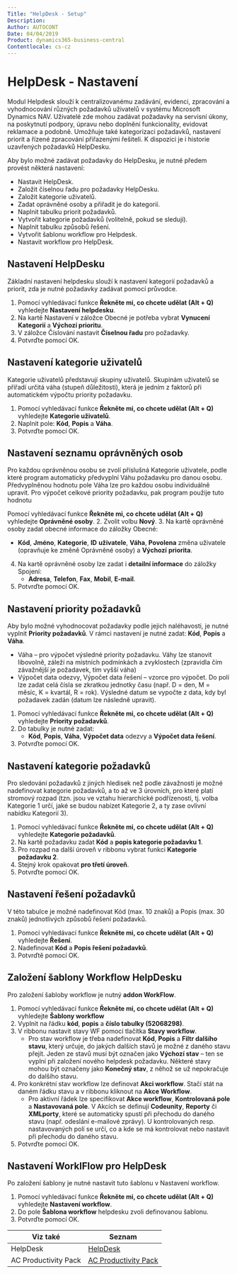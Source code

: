 ```yaml
---
Title: "HelpDesk - Setup"
Description: 
Author: AUTOCONT
Date: 04/04/2019
Product: dynamics365-business-central
Contentlocale: cs-cz
---
```


# HelpDesk - Nastavení

Modul  Helpdesk slouží k centralizovanému zadávání, evidenci, zpracování a vyhodnocování různých požadavků uživatelů v systému Microsoft Dynamics NAV. Uživatelé zde mohou zadávat požadavky na servisní úkony, na poskytnutí podpory, úpravu nebo doplnění funkcionality, evidovat reklamace a podobně. Umožňuje také kategorizaci požadavků, nastavení priorit a řízené zpracování přiřazenými řešiteli. K dispozici je i historie uzavřených požadavků HelpDesku.


Aby bylo možné zadávat požadavky do HelpDesku, je nutné předem provést některá nastavení:
- Nastavit HelpDesk.
- Založit číselnou řadu pro požadavky HelpDesku.
- Založit kategorie uživatelů.
- Zadat oprávněné osoby a přiřadit je do kategorií.
- Naplnit tabulku priorit požadavků.
- Vytvořit kategorie požadavků (volitelně, pokud se sledují).
- Naplnit tabulku způsobů řešení.
- Vytvořit šablonu workflow pro Helpdesk.
- Nastavit workflow pro HelpDesk.


## Nastavení HelpDesku

Základní nastavení helpdesku slouží k nastavení kategorií požadavků a priorit, zda je nutné požadavky zadávat pomocí průvodce.

1. Pomocí vyhledávací funkce **Řekněte mi, co chcete udělat (Alt + Q)** vyhledejte **Nastavení helpdesku**.
2. Na kartě Nastavení v záložce Obecné je potřeba vybrat **Vynucení Kategorií** a **Výchozí prioritu**.
3. V záložce Číslování nastavit **Číselnou řadu** pro požadavky.
4. Potvrďte pomocí OK.


## Nastavení kategorie uživatelů

Kategorie uživatelů představují skupiny uživatelů. Skupinám uživatelů se přiřadí určitá váha (stupeň důležitosti), která je jedním z faktorů při automatickém výpočtu priority požadavku.

1. Pomocí vyhledávací funkce **Řekněte mi, co chcete udělat (Alt + Q)** vyhledejte **Kategorie uživatelů**.
2. Naplnit pole: **Kód**, **Popis** a **Váha**.
3. Potvrďte pomocí OK.


## Nastavení seznamu oprávněných osob

Pro každou oprávněnou osobu se zvolí příslušná Kategorie uživatele, podle které program automaticky předvyplní Váhu požadavku pro danou osobu. Předvyplněnou hodnotu pole Váha lze pro každou osobu individuálně upravit. Pro výpočet celkové priority požadavku, pak program použije tuto hodnotu

Pomocí vyhledávací funkce **Řekněte mi, co chcete udělat (Alt + Q)** vyhledejte **Oprávněné osoby**.
2. Zvolit volbu **Nový**.
3. Na kartě oprávněné osoby zadat obecné informace do záložky Obecné:
   - **Kód**, **Jméno**, **Kategorie**, **ID** **uživatele**, **Váha**, **Povolena** změna uživatele (opravňuje  ke změně Oprávněné osoby) a **Výchozí** **priorita**.
4. Na kartě oprávněné osoby lze zadat i **detailní informace** do záložky Spojení:
   - **Adresa**, **Telefon**, **Fax**, **Mobil**, **E-mail**.
5. Potvrďte pomocí OK.


## Nastavení priority požadavků

Aby bylo možné vyhodnocovat požadavky podle jejich naléhavosti, je nutné vyplnit **Priority požadavků**. V rámci nastavení je nutné zadat: **Kód**, **Popis** a **Váha**.

 - Váha – pro výpočet výsledné priority požadavku. Váhy lze stanovit libovolně, záleží na místních podmínkách a zvyklostech (zpravidla čím závažnější je požadavek, tím vyšší váha)
 - Výpočet data odezvy, Výpočet data řešení – vzorce pro výpočet. Do polí lze zadat celá čísla se zkratkou jednotky času (např. D = den, M = měsíc, K = kvartál, R = rok). Výsledné datum se vypočte z data, kdy byl požadavek zadán (datum lze následně upravit).

1. Pomocí vyhledávací funkce **Řekněte mi, co chcete udělat (Alt + Q)** vyhledejte **Priority požadavků**.
2. Do tabulky je nutné zadat:
   - **Kód**, **Popis**, **Váha**, **Výpočet data** odezvy a **Výpočet data řešení**.
3. Potvrďte pomocí OK.  


## Nastavení kategorie požadavků

Pro sledování požadavků z jiných hledisek než podle závažnosti je možné nadefinovat kategorie požadavků, a to až ve 3 úrovních, pro které platí stromový rozpad (tzn. jsou ve vztahu hierarchické podřízenosti, tj. volba Kategorie 1 určí, jaké se budou nabízet Kategorie 2, a ty zase ovlivní nabídku Kategorií 3).

1. Pomocí vyhledávací funkce **Řekněte mi, co chcete udělat (Alt + Q)** vyhledejte **Kategorie požadavků**.
2. Na kartě požadavku zadat **Kód** a **popis kategorie požadavku 1**.
3. Pro rozpad na další úroveň v ribbonu vybrat funkci **Kategorie požadavku 2**.
4. Stejný krok opakovat **pro třetí úroveň**.
5. Potvrďte pomocí OK.


## Nastavení řešení požadavků

V této tabulce je možné nadefinovat Kód (max. 10 znaků) a Popis (max. 30 znaků) jednotlivých způsobů řešení požadavků.

1. Pomocí vyhledávací funkce **Řekněte mi, co chcete udělat (Alt + Q)** vyhledejte **Řešení**.
2. Nadefinovat **Kód** a **Popis řešení požadavků**.
3. Potvrďtě pomocí OK.


## Založení šablony Workflow HelpDesku

Pro založení šabloby workflow je nutný **addon WorkFlow**. 

1. Pomocí vyhledávací funkce **Řekněte mi, co chcete udělat (Alt + Q)** vyhledejte **Šablony workflow**
2. Vyplnit na řádku **kód**, **popis** a **číslo tabulky (52068298)**.
3. V ribbonu nastavit stavy WF pomocí tlačítka **Stavy workflow**.
   - Pro stav workflow je třeba nadefinovat **Kód**, **Popis** a **Filtr dalšího stavu**, který určuje, do jakých dalších stavů je možné z daného stavu přejít. Jeden ze stavů musí být označen jako **Výchozí stav** – ten se vyplní při založení nového helpdesk požadavku. Některé stavy mohou být označeny jako **Konečný stav**, z něhož se už nepokračuje do dalšího stavu.
4. Pro konkrétní stav workflow lze definovat **Akci workflow**. Stačí stát na daném řádku stavu a v ribbonu kliknout na **Akce Workflow**.
   - Pro aktivní řádek lze specifikovat **Akce workflow**, **Kontrolovaná pole** a **Nastavovaná pole**. V Akcích se definují **Codeunity**, **Reporty** či **XMLporty**, které se automaticky spustí při přechodu do daného stavu (např. odeslání e-mailové zprávy). U kontrolovaných resp. nastavovaných polí se určí, co a kde se má kontrolovat nebo nastavit při přechodu do daného stavu.
5. Potvrďte pomocí OK.

## Nastavení WorklFlow pro HelpDesk

Po založení šablony je nutné nastavit tuto šablonu v Nastavení workflow.

1. Pomocí vyhledávací funkce **Řekněte mi, co chcete udělat (Alt + Q)** vyhledejte **Nastavení workflow**.
2. Do pole **Šablona workflow** helpdesku zvoli definovanou šablonu.
3. Potvrďte pomocí OK.

|       Viz také       |                       Seznam                       |
| -------------------- | -------------------------------------------------- |
| HelpDesk             | [HelpDesk](ac-pp-helpdeks.md)                      |
| AC Productivity Pack | [AC Productivity Pack](ac-pp-productivity-pack.md) |